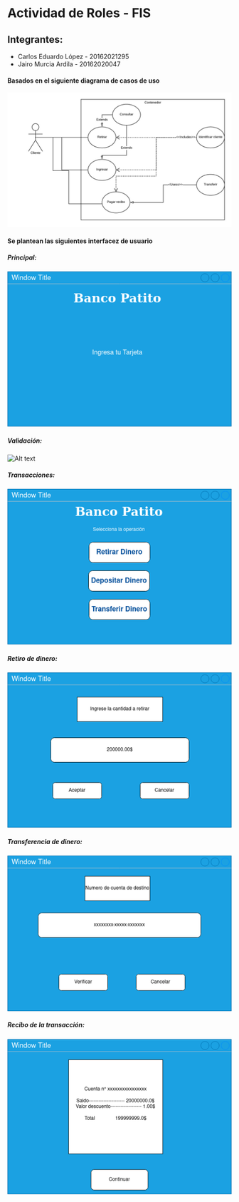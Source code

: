 # Actividad de Roles - FIS

## Integrantes:
- Carlos Eduardo López - 20162021295
- Jairo Murcia Ardila - 20162020047

#### Basados en el siguiente diagrama de casos de uso
![Alt text](https://github.com/CarlosLopez98/Actividad_roles_FIS/blob/master/casosdeuso.jpeg)

#### Se plantean las siguientes interfacez de usuario

##### Principal:
![Alt text](https://github.com/CarlosLopez98/Actividad_roles_FIS/blob/master/Interfaz%20cajero-Principal.png)

##### Validación:
![Alt text](https://github.com/CarlosLopez98/Actividad_roles_FIS/blob/master/Interfaz%20cajero-Contrase%C3%B1a.png)

##### Transacciones:
![Alt text](https://github.com/CarlosLopez98/Actividad_roles_FIS/blob/master/Interfaz%20cajero-Transacciones.png)

##### Retiro de dinero:
![Alt text](https://github.com/CarlosLopez98/Actividad_roles_FIS/blob/master/Interfaz%20cajero-Retirar_dinero.png)

##### Transferencia de dinero:
![Alt text](https://github.com/CarlosLopez98/Actividad_roles_FIS/blob/master/Interfaz%20cajero-Transferencia.png)

##### Recibo de la transacción:
![Alt text](https://github.com/CarlosLopez98/Actividad_roles_FIS/blob/master/Interfaz%20cajero-Recibo.png)
